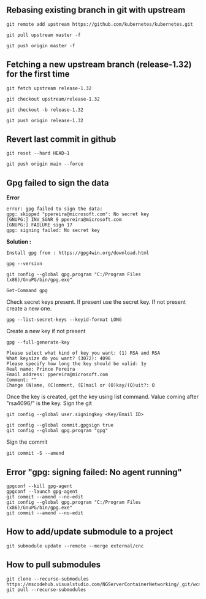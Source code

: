## Rebasing existing branch in git with upstream ##

```
git remote add upstream https://github.com/kubernetes/kubernetes.git

git pull upstream master -f

git push origin master -f
```


## Fetching a new upstream branch (release-1.32) for the first time ##

```
git fetch upstream release-1.32

git checkout upstream/release-1.32

git checkout -b release-1.32

git push origin release-1.32
```

## Revert last commit in github ##

```
git reset --hard HEAD~1

git push origin main --force
```

## Gpg failed to sign the data ##
**Error**
```
error: gpg failed to sign the data:
gpg: skipped "ppereira@microsoft.com": No secret key
[GNUPG:] INV_SGNR 9 ppereira@microsoft.com
[GNUPG:] FAILURE sign 17
gpg: signing failed: No secret key
```
**Solution :**
```
Install gpg from : https://gpg4win.org/download.html
```
```
gpg --version
```
```
git config --global gpg.program "C:/Program Files (x86)/GnuPG/bin/gpg.exe"
```
```
Get-Command gpg
```
Check secret keys present. If present use the secret key. If not present create a new one.
```
gpg --list-secret-keys --keyid-format LONG
```
Create a new key if not present
```
gpg --full-generate-key
```
```
Please select what kind of key you want: (1) RSA and RSA
What keysize do you want? (3072): 4096
Please specify how long the key should be valid: 1y
Real name: Prince Pereira
Email address: ppereira@microsoft.com
Comment: ""
Change (N)ame, (C)omment, (E)mail or (O)kay/(Q)uit?: O
```
Once the key is created, get the key using list command. Value coming after "rsa4096/" is the key.
Sign the git
```
git config --global user.signingkey <Key/Email ID>
```
```
git config --global commit.gpgsign true
git config --global gpg.program "gpg"
```
Sign the commit
```
git commit -S --amend
```

## Error "gpg: signing failed: No agent running"
```
gpgconf --kill gpg-agent
gpgconf --launch gpg-agent
git commit --amend --no-edit
git config --global gpg.program "C:/Program Files (x86)/GnuPG/bin/gpg.exe"
git commit --amend --no-edit
```

## How to add/update submodule to a project
```
git submodule update --remote --merge external/cnc
```

## How to pull submodules
```
git clone --recurse-submodules https://mscodehub.visualstudio.com/NGServerContainerNetworking/_git/wcnagent
git pull --recurse-submodules
```
